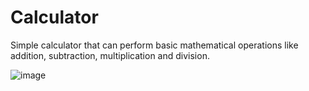 # Calculator
Simple calculator that can perform basic mathematical operations like addition, subtraction, multiplication and division.

![image](https://github.com/pranathi-jayanthi/Calculator/assets/113671307/e676233a-3c98-4f1a-8535-1d0397bd7e36)
